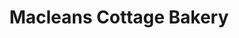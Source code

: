 ---
title: "Macleans Cottage Bakery"
url: /isle-of-benbecula/macleans-cottage-bakery/
shop: bakery
---